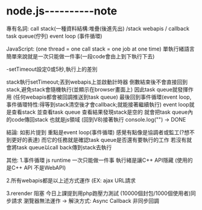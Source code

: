 # node.js----------note

專有名詞:
call stack(一種資料結構:堆疊(後進先出) /stack webapis / callback task queue(佇列) 
event loop (事件循環)

JavaScript:
(one thread = one call stack = one job at one time)
單執行緒語言 簡單來說就是一次只能做一件事(一段code會由上到下執行下去)

-setTimeout設定0或5秒,執行上的差別

stack執行setTimeout;丟到webapis上並啟動計時器
倒數結束後不會直接回到stack,避免stack會隨機執行(並顯示在browser畫面上)
因此task queue就發揮作用 (任何webapis都會被回調推送到task queue)
最後回到事件循環(event loop,事件循環特性:得等到stack清空後才會callback;就能接著繼續執行)
event loop就是查看stack 並查看task queue
查看結果發現stack是空的 就會把task queue內的code傳回stack 
也就是js領域 (回到V8)接著執行 console.log("") -> DONE

結論:
如影片提到 重點是event loop(事件循環) 感覺有點像是協調者或監工(?想不到更好的表達)
而它的任務就是確認task queue是否還有要執行的工作 
若沒有就會將task queue以call back傳到stack去執行

其他: 
1.事件循環 
js runtime 一次只能做一件事
執行緒是讓C++ API隱藏
(使用的是C++ API 不是WebAPI)

2.所有webapis都是以上述方式運作 (EX: ajax URL請求 

3.rerender 阻塞 
今日上課提到用php跑壓力測試 (10000個封包/1000個使用者)同步請求 瀏覽器無法運作 
-> 解決方式: Async Callback 非同步回調